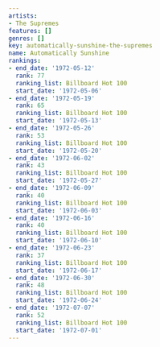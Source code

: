 ```yaml
---
artists:
- The Supremes
features: []
genres: []
key: automatically-sunshine-the-supremes
name: Automatically Sunshine
rankings:
- end_date: '1972-05-12'
  rank: 77
  ranking_list: Billboard Hot 100
  start_date: '1972-05-06'
- end_date: '1972-05-19'
  rank: 65
  ranking_list: Billboard Hot 100
  start_date: '1972-05-13'
- end_date: '1972-05-26'
  rank: 53
  ranking_list: Billboard Hot 100
  start_date: '1972-05-20'
- end_date: '1972-06-02'
  rank: 43
  ranking_list: Billboard Hot 100
  start_date: '1972-05-27'
- end_date: '1972-06-09'
  rank: 40
  ranking_list: Billboard Hot 100
  start_date: '1972-06-03'
- end_date: '1972-06-16'
  rank: 40
  ranking_list: Billboard Hot 100
  start_date: '1972-06-10'
- end_date: '1972-06-23'
  rank: 37
  ranking_list: Billboard Hot 100
  start_date: '1972-06-17'
- end_date: '1972-06-30'
  rank: 48
  ranking_list: Billboard Hot 100
  start_date: '1972-06-24'
- end_date: '1972-07-07'
  rank: 52
  ranking_list: Billboard Hot 100
  start_date: '1972-07-01'
---
```


